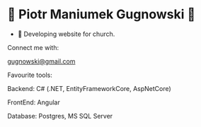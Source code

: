 # 👋 Piotr Maniumek Gugnowski 👋

  * 🔭 Developing website for church.

 
Connect me with:

gugnowski@gmail.com


Favourite tools:

Backend: C# (.NET, EntityFrameworkCore, AspNetCore)

FrontEnd: Angular

Database: Postgres, MS SQL Server
